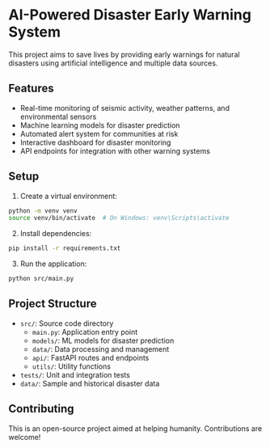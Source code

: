 # AI-Powered Disaster Early Warning System

This project aims to save lives by providing early warnings for natural disasters using artificial intelligence and multiple data sources.

## Features

- Real-time monitoring of seismic activity, weather patterns, and environmental sensors
- Machine learning models for disaster prediction
- Automated alert system for communities at risk
- Interactive dashboard for disaster monitoring
- API endpoints for integration with other warning systems

## Setup

1. Create a virtual environment:
```bash
python -m venv venv
source venv/bin/activate  # On Windows: venv\Scripts\activate
```

2. Install dependencies:
```bash
pip install -r requirements.txt
```

3. Run the application:
```bash
python src/main.py
```

## Project Structure

- `src/`: Source code directory
  - `main.py`: Application entry point
  - `models/`: ML models for disaster prediction
  - `data/`: Data processing and management
  - `api/`: FastAPI routes and endpoints
  - `utils/`: Utility functions
- `tests/`: Unit and integration tests
- `data/`: Sample and historical disaster data

## Contributing

This is an open-source project aimed at helping humanity. Contributions are welcome!
